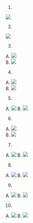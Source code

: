 1. 
![](images/city_vs_city_count.png)

2. 
![](images/type_vs_type_count.png)

3.
  A.
  ![](images/boxplotcity_vs_price_1.png)   
  B.
  ![](images/boxplotcity_vs_price_2.png)

4.
  A.
  ![](images/boxplotcity_vs_beds_1.png)    
  B.
  ![](images/boxplotcity_vs_beds_1_new.png)  

5.
  A.
  ![](images/boxplotcity_vs_beds_2.png)
  B.
  ![](images/boxplotcity_vs_beds_2_new.png)


6.
  A.
  ![](images/boxplotcity_vs_sqft_1.png)   
  B.
  ![](images/boxplotcity_vs_sqft_1_new.png)   

7.
  A.
  ![](images/boxplotcity_vs_sqft_2.png)
  B.
  ![](images/boxplotcity_vs_sqft_2_new.png)

8.
  A.
  ![](images/scatterplot_price_vs_sqft.png)
  B.
  ![](images/scatterplot_price_vs_sqft_new.png)

9.
  A.
  ![](images/scatterplot_price_vs_beds.png)
  B.
  ![](images/scatterplot_price_vs_beds_new.png)

10.
  A.
  ![](images/scatterplot_price_vs_baths.png)
  B.
  ![](images/scatterplot_price_vs_baths_new.png)


